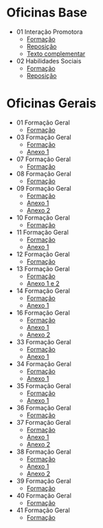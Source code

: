 # Oficinas Base

- 01 Interação Promotora
    - [Formação](./base/01_interacao_promotora/Formação.md)
    - [Reposição](./base/01_interacao_promotora/Reposição.md)
    - [Texto complementar](./base/01_interacao_promotora/texto_de_apoio.pdf)
- 02 Habilidades Sociais
    - [Formação](./base/02_habilidades_sociais/Formação.md)
    - [Reposição](./base/02_habilidades_sociais/Reposição.md)

# Oficinas Gerais
- 01 Formação Geral
    - [Formação](./geral/01Formação/01.md)
- 03 Formação Geral
    - [Formação](./geral/03Formação/03.md)
    - [Anexo 1](./geral/03Formação/anexo1.pdf)
- 07 Formação Geral
    - [Formação](./geral/07Formação/07.md)
- 08 Formação Geral
    - [Formação](./geral/08Formação/08.md)
- 09 Formação Geral
    - [Formação](./geral/09Formação/09.md)
    - [Anexo 1](./geral/09Formação/Anexo_1.pdf)
    - [Anexo 2](./geral/09Formação/Anexo_2.pdf) 
- 10 Formação Geral
    - [Formação](./geral/10Formação/10.md) 
- 11 Formação Geral
    - [Formação](./geral/11Formação/11.md)
    - [Anexo 1](./geral/11Formação/ideias.pdf)
- 12 Formação Geral
    - [Formação](./geral/12Formação/12.md)
- 13 Formação Geral
    - [Formação](./geral/13Formação/13.md)
    - [Anexo 1 e 2](./geral/13Formação/anexos1e2.pdf)
- 14 Formação Geral
    - [Formação](./geral/14Formação/14.md)
    - [Anexo 1](./geral/14Formação/anexo1.pdf)
- 16 Formação Geral
    - [Formação](./geral/01Formação/16.md)
    - [Anexo 1](./geral/16Formação/anexo1.pdf)
    - [Anexo 2](./geral/16Formação/anexo2.pdf) 
- 33 Formação Geral
    - [Formação](./geral/33Formação/33.md)
    - [Anexo 1](./geral/33Formação/anexo1.pdf)
- 34 Formação Geral
    - [Formação](./geral/34Formação/34.md)
    - [Anexo 1](./geral/34Formação/anexo1.pdf)
- 35 Formação Geral
    - [Formação](./geral/35Formação/35.md)
    - [Anexo 1](./geral/35Formação/anexo1.pdf)
- 36 Formação Geral
    - [Formação](./geral/36Formação/36.md)
- 37 Formação Geral
    - [Formação](./geral/37Formação/37.md)
    - [Anexo 1](./geral/37Formação/anexo1.pdf)
    - [Anexo 2](./geral/37Formação/anexo2.pdf)
- 38 Formação Geral
    - [Formação](./geral/38Formação/38.md)
    - [Anexo 1](./geral/38Formação/anexo1.pdf)
    - [Anexo 2](./geral/38Formação/anexo2.pdf) 
- 39 Formação Geral
    - [Formação](./geral/39Formação/39.md)
- 40 Formação Geral
    - [Formação](./geral/40Formação/40.md)
- 41 Formação Geral
    - [Formação](./geral/41Formação/41.md)
        
